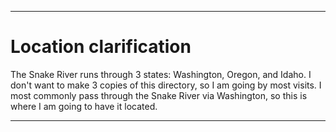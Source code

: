 
***

# Location clarification

The Snake River runs through 3 states: Washington, Oregon, and Idaho. I don't want to make 3 copies of this directory, so I am going by most visits. I most commonly pass through the Snake River via Washington, so this is where I am going to have it located.

***
